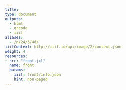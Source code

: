 ```yaml
---
title:
type: document
outputs:
  - html
  - qrcode
  - iiif
aliases:
  - /n/24/3/4d/
iiifContext: http://iiif.io/api/image/2/context.json
weight: 4
resources:
- src: "front.jxl"
  name: front
  params:
    iiif: front/info.json
    hint: non-paged
---
```

